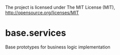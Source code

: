 The project is licensed under The MIT License (MIT), http://opensource.org/licenses/MIT

base.services
=============

Base prototypes for business logic implementation
